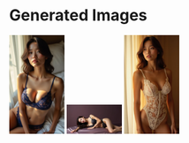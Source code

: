 # Generated Images



<img src="2025_07_17_01.webp" width="100"/> <img src="2025_07_17_02.webp" width="100"/> <img src="2025_07_17_03.webp" width="100"/>